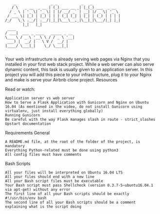 ```
    _                _ _           _   _             
   / \   _ __  _ __ | (_) ___ __ _| |_(_) ___  _ __  
  / _ \ | '_ \| '_ \| | |/ __/ _` | __| |/ _ \| '_ \ 
 / ___ \| |_) | |_) | | | (_| (_| | |_| | (_) | | | |
/_/   \_\ .__/| .__/|_|_|\___\__,_|\__|_|\___/|_| |_|
        |_|   |_|                                    
 ____                           
/ ___|  ___ _ ____   _____ _ __ 
\___ \ / _ \ '__\ \ / / _ \ '__|
 ___) |  __/ |   \ V /  __/ |   
|____/ \___|_|    \_/ \___|_|   
                                
```
Your web infrastructure is already serving web pages via Nginx that you installed in your first web stack project. While a web server can also serve dynamic content, this task is usually given to an application server. In this project you will add this piece to your infrastructure, plug it to your Nginx and make is serve your Airbnb clone project.
Resources

Read or watch:

    Application server vs web server
    How to Serve a Flask Application with Gunicorn and Nginx on Ubuntu 16.04 (As mentioned in the video, do not install Gunicorn using virtualenv, just install everything globally)
    Running Gunicorn
    Be careful with the way Flask manages slash in route - strict_slashes
    Upstart documentation

Requirements
General

    A README.md file, at the root of the folder of the project, is mandatory
    Everything Python-related must be done using python3
    All config files must have comments

Bash Scripts

    All your files will be interpreted on Ubuntu 16.04 LTS
    All your files should end with a new line
    All your Bash script files must be executable
    Your Bash script must pass Shellcheck (version 0.3.7-5~ubuntu16.04.1 via apt-get) without any error
    The first line of all your Bash scripts should be exactly #!/usr/bin/env bash
    The second line of all your Bash scripts should be a comment explaining what is the script doing
